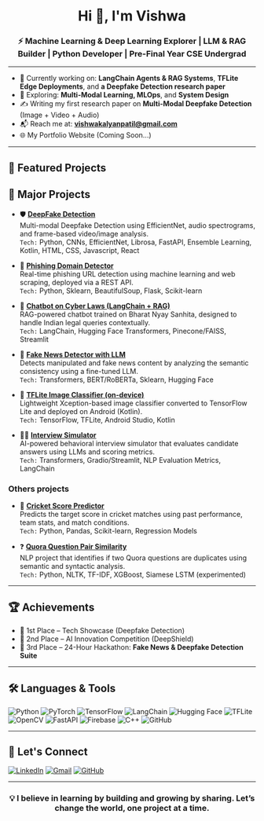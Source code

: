 <h1 align="center">Hi 👋, I'm Vishwa</h1>
<h3 align="center">⚡ Machine Learning & Deep Learning Explorer | LLM & RAG Builder | Python Developer | Pre-Final Year CSE Undergrad</h3>

---

- 🔭 Currently working on: **LangChain Agents & RAG Systems**, **TFLite Edge Deployments**, and **a Deepfake Detection research paper**
- 🌱 Exploring: **Multi-Modal Learning, MLOps**, and **System Design**
- ✍️ Writing my first research paper on **Multi-Modal Deepfake Detection** (Image + Video + Audio)
- 📬 Reach me at: **vishwakalyanpatil@gmail.com**
- 🌐 My Portfolio Website (Coming Soon...)

---

## 💼 Featured Projects

## 🚀 Major Projects

- 🛡️ [**DeepFake Detection**](https://github.com/vky6366/DeepFake-Detection)  
  Multi-modal Deepfake Detection using EfficientNet, audio spectrograms, and frame-based video/image analysis.  
  `Tech:` Python, CNNs, EfficientNet, Librosa, FastAPI, Ensemble Learning, Kotlin, HTML, CSS, Javascript, React

- 🔐 [**Phishing Domain Detector**](https://github.com/vky6366/Phishing-Domains-Detection)  
  Real-time phishing URL detection using machine learning and web scraping, deployed via a REST API.  
  `Tech:` Python, Sklearn, BeautifulSoup, Flask, Scikit-learn

- 🤖 [**Chatbot on Cyber Laws (LangChain + RAG)**](#)  
  RAG-powered chatbot trained on Bharat Nyay Sanhita, designed to handle Indian legal queries contextually.  
  `Tech:` LangChain, Hugging Face Transformers, Pinecone/FAISS, Streamlit

- 🧠 [**Fake News Detector with LLM**](#)  
  Detects manipulated and fake news content by analyzing the semantic consistency using a fine-tuned LLM.  
  `Tech:` Transformers, BERT/RoBERTa, Sklearn, Hugging Face

- 📱 [**TFLite Image Classifier (on-device)**](https://github.com/vky6366/OnDevice_Image-Classification)  
  Lightweight Xception-based image classifier converted to TensorFlow Lite and deployed on Android (Kotlin).  
  `Tech:` TensorFlow, TFLite, Android Studio, Kotlin

- 🧑‍💼 [**Interview Simulator**](https://github.com/vky6366/Interview-Simulator)  
  AI-powered behavioral interview simulator that evaluates candidate answers using LLMs and scoring metrics.  
  `Tech:` Transformers, Gradio/Streamlit, NLP Evaluation Metrics, LangChain


### Others projects
- 🏏 [**Cricket Score Predictor**](https://github.com/vky6366/Cricket-Score-Predictor)  
  Predicts the target score in cricket matches using past performance, team stats, and match conditions.  
  `Tech:` Python, Pandas, Scikit-learn, Regression Models

- ❓ [**Quora Question Pair Similarity**](https://github.com/vky6366/Quora-Question-Pairs)  
  NLP project that identifies if two Quora questions are duplicates using semantic and syntactic analysis.  
  `Tech:` Python, NLTK, TF-IDF, XGBoost, Siamese LSTM (experimented)
---

## 🏆 Achievements

- 🥇 1st Place – Tech Showcase (Deepfake Detection)
- 🥈 2nd Place – AI Innovation Competition (DeepShield)
- 🥉 3rd Place – 24-Hour Hackathon: **Fake News & Deepfake Detection Suite**

---

## 🛠️ Languages & Tools

![Python](https://img.shields.io/badge/Python-3776AB?style=flat&logo=python&logoColor=white)
![PyTorch](https://img.shields.io/badge/PyTorch-EE4C2C?style=flat&logo=PyTorch&logoColor=white)
![TensorFlow](https://img.shields.io/badge/TensorFlow-FF6F00?style=flat&logo=TensorFlow&logoColor=white)
![LangChain](https://img.shields.io/badge/LangChain-black?style=flat)
![Hugging Face](https://img.shields.io/badge/HuggingFace-yellow?style=flat&logo=huggingface&logoColor=black)
![TFLite](https://img.shields.io/badge/TensorFlow_Lite-FF6F00?style=flat)
![OpenCV](https://img.shields.io/badge/OpenCV-5C3EE8?style=flat)
![FastAPI](https://img.shields.io/badge/FastAPI-005571?style=flat&logo=fastapi)
![Firebase](https://img.shields.io/badge/Firebase-ffca28?style=flat&logo=firebase&logoColor=black)
![C++](https://img.shields.io/badge/C++-00599C?style=flat&logo=c%2B%2B&logoColor=white)
![GitHub](https://img.shields.io/badge/GitHub-181717?style=flat&logo=github)

---

## 🔗 Let's Connect

[![LinkedIn](https://img.shields.io/badge/LinkedIn-blue?style=flat&logo=linkedin)](https://www.linkedin.com/in/your-profile)
[![Gmail](https://img.shields.io/badge/Email-D14836?style=flat&logo=gmail&logoColor=white)](mailto:vishwa.ml.dev@gmail.com)
[![GitHub](https://img.shields.io/badge/GitHub-black?style=flat&logo=github)](https://github.com/vky6366)

---

<h3 align="center">💡 I believe in learning by building and growing by sharing. Let’s change the world, one project at a time.</h3>
